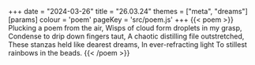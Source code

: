 +++
date = "2024-03-26"
title = "26.03.24"
themes = ["meta", "dreams"]
[params]
  colour = 'poem'
  pageKey = 'src/poem.js'
+++
{{< poem >}}
Plucking a poem from the air,
Wisps of cloud form droplets in my grasp,
Condense to drip down fingers taut,
A chaotic distilling file outstretched,
These stanzas held like dearest dreams,
In ever-refracting light
To stillest rainbows in the beads.
{{< /poem >}}